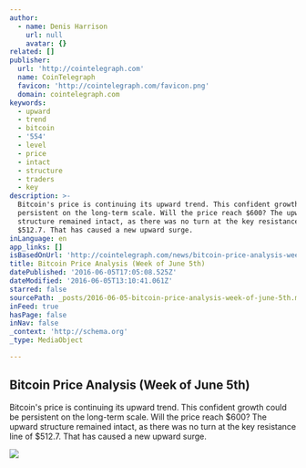 ```yaml
---
author:
  - name: Denis Harrison
    url: null
    avatar: {}
related: []
publisher:
  url: 'http://cointelegraph.com'
  name: CoinTelegraph
  favicon: 'http://cointelegraph.com/favicon.png'
  domain: cointelegraph.com
keywords:
  - upward
  - trend
  - bitcoin
  - '554'
  - level
  - price
  - intact
  - structure
  - traders
  - key
description: >-
  Bitcoin's price is continuing its upward trend. This confident growth could be
  persistent on the long-term scale. Will the price reach $600? The upward
  structure remained intact, as there was no turn at the key resistance line of
  $512.7. That has caused a new upward surge.
inLanguage: en
app_links: []
isBasedOnUrl: 'http://cointelegraph.com/news/bitcoin-price-analysis-week-of-june-5th'
title: Bitcoin Price Analysis (Week of June 5th)
datePublished: '2016-06-05T17:05:08.525Z'
dateModified: '2016-06-05T13:10:41.061Z'
starred: false
sourcePath: _posts/2016-06-05-bitcoin-price-analysis-week-of-june-5th.md
inFeed: true
hasPage: false
inNav: false
_context: 'http://schema.org'
_type: MediaObject

---
```

<article style=""><h1>Bitcoin Price Analysis (Week of June 5th)</h1><p>Bitcoin's price is continuing its upward trend. This confident growth could be persistent on the long-term scale. Will the price reach $600? The upward structure remained intact, as there was no turn at the key resistance line of $512.7. That has caused a new upward surge.</p><img src="http://cointelegraph.com/storage/uploads/view/d00372058b27cdeec66d05f1b5412ea0.jpg" /></article>